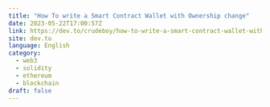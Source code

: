 ```yaml
---
title: "How To write a Smart Contract Wallet with Ownership change"
date: 2023-05-22T17:00:57Z
link: https://dev.to/crudeboy/how-to-write-a-smart-contract-wallet-with-ownership-change-1mhj?utm_medium=RSS&utm_source=news.12bit.vn
site: dev.to
language: English
category:
  - web3
  - solidity
  - ethereum
  - blockchain
draft: false
---
```

